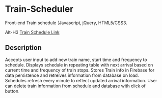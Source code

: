 # Train-Scheduler
Front-end Train schedule (Javascript, jQuery, HTML5/CSS3.

Alt-H3 [Train Schedule Link](https://www.google.com "Google's Homepage")

## Description
Accepts user input to add new train name, start time and frequency to schedule.  Displays schedule in repeating table with next arrival based on current time and frequency of train stops. Stores Train info in Firebase for data persistence and retreives information from database on load. Schedules refresh every minute to reflect updated arrival information. User can delete train information from schedule and database with click of button.


